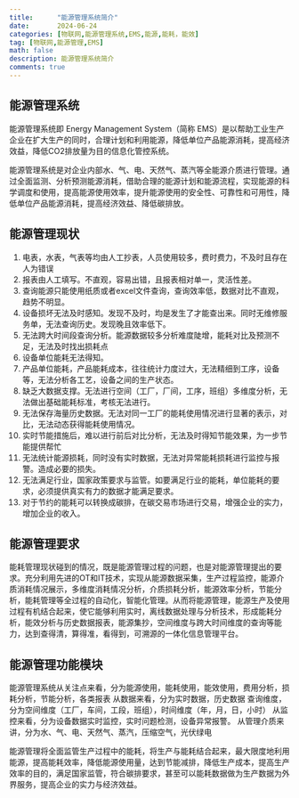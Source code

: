 ```yaml
---
title:      "能源管理系统简介"
date:       2024-06-24
categories: [物联网,能源管理系统,EMS,能源,能耗，能效]
tag: [物联网,能源管理,EMS]
math: false
description: 能源管理系统简介
comments: true
---
```


## 能源管理系统

能源管理系统即 Energy Management System（简称 EMS）是以帮助工业生产企业在扩大生产的同时，合理计划和利用能源，降低单位产品能源消耗，提高经济效益，降低CO2排放量为目的信息化管控系统。

能源管理系统是对企业内部水、气、电、天然气、蒸汽等全能源介质进行管理。通过全面监测、分析预测能源消耗，借助合理的能源计划和能源流程，实现能源的科学调度和使用，提高能源使用效率，提升能源使用的安全性、可靠性和可用性，降低单位产品能源消耗，提高经济效益、降低碳排放。

## 能源管理现状

1. 电表，水表，气表等均由人工抄表，人员使用较多，费时费力，不及时且存在人为错误
2. 报表由人工填写。不直观，容易出错，且报表相对单一，灵活性差。
3. 查询能源只能使用纸质或者excel文件查询，查询效率低，数据对比不直观，趋势不明显。
4. 设备损坏无法及时感知。发现不及时，均是发生了才能查出来。同时无维修服务单，无法查询历史。发现晚且效率低下。
5. 无法跨大时间段查询分析。能源数据较多分析难度陡增，能耗对比及预测不足，无法及时找出损耗点
6. 设备单位能耗无法得知。
7. 产品单位能耗，产品能耗成本，往往统计力度过大，无法精细到工序，设备等，无法分析各工艺，设备之间的生产状态。
8. 缺乏大数据支撑。无法进行空间（工厂，厂间，工序，班组）多维度分析，无法做出基础能耗标准，考核无法进行。
9. 无法保存海量历史数据。无法对同一工厂的能耗使用情况进行显著的表示，对比，无法动态获得能耗使用情况。
10. 实时节能措施后，难以进行前后对比分析，无法及时得知节能效果，为一步节能提供帮忙
11. 无法统计能源损耗，同时没有实时数据，无法对异常能耗损耗进行监控与报警。造成必要的损失。
12. 无法满足行业，国家政策要求与监管。如要满足行业的能耗，单位能耗的要求，必须提供真实有力的数据才能满足要求。
13. 对于节约的能耗可以转换成碳排，在碳交易市场进行交易，增强企业的实力，增加企业的收入。


## 能源管理要求
能耗管理现状碰到的情况，既是能源管理过程的问题，也是对能源管理提出的要求。充分利用先进的OT和IT技术，实现从能源数据采集，生产过程监控，能源介质消耗情况展示，多维度消耗情况分析，介质损耗分析，能源效率分析，节能分析，能耗管理等全过程的自动化，智能化管理。从而将能源管理，能源生产及使用过程有机结合起来，使它能够利用实时，离线数据处理与分析技术，形成能耗分析，能效分析与历史数据报表，能源集抄，空间维度与跨大时间维度的查询等能力，达到查得清，算得准，看得到，可溯源的一体化信息管理平台。

## 能源管理功能模块

能源管理系统从关注点来看，分为能源使用，能耗使用，能效使用，费用分析，损耗分析，节能分析，各类报表
从数据来看，分为实时数据，历史数据
查询维度，分为空间维度（工厂，车间，工段，班组），时间维度（年，月，日，小时）
从监控来看，分为设备数据实时监控，实时问题检测，设备异常报警。
从管理介质来讲，分为水、气、电、天然气、蒸汽，压缩空气，光伏绿电

能源管理将全面监管生产过程中的能耗，将生产与能耗结合起来，最大限度地利用能源，提高能耗效率，降低能源使用量，达到节能减排，降低生产成本，提高生产效率的目的，满足国家监管，符合碳排要求，甚至可以能耗数据做为生产数据为外界服务，提高企业的实力与经济效益。
